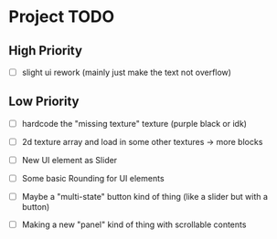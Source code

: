 
# Project TODO  

## High Priority  
- [ ] slight ui rework (mainly just make the text not overflow)

## Low Priority  
- [ ] hardcode the "missing texture" texture (purple black or idk)
- [ ] 2d texture array and load in some other textures -> more blocks
- [ ] New UI element as Slider
- [ ] Some basic Rounding for UI elements
- [ ] Maybe a "multi-state" button kind of thing (like a slider but with a button)
- [ ] Making a new "panel" kind of thing with scrollable contents
 

